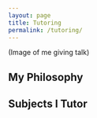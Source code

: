 ```yaml
---
layout: page
title: Tutoring
permalink: /tutoring/
---
```


(Image of me giving talk)

## My Philosophy

## Subjects I Tutor


